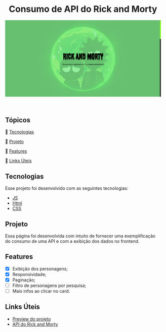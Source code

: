 
<h1 align="center">Consumo de API do Rick and Morty</h1>


<p align="center" >
  <img alt="Rick  and Morty page" title="RandM" src="assets/img/screenshot.png" />
</p>
<br>

## Tópicos 

:small_blue_diamond: [Tecnologias](#tecnologias)

:small_blue_diamond: [Projeto](#projeto)

:small_blue_diamond: [Features](#features)

:small_blue_diamond: [Links Úteis](#links-úteis)


## Tecnologias

Esse projeto foi desenvolvido com as seguintes tecnologias:

- [JS]()
- [Html]()
- [CSS]()

## Projeto

Essa página foi desenvolvida com intuito de fornecer uma exemplificação do consumo de uma API e com a exibição dos dados no frontend. 

## Features

- [x] Exibição dos personagens;
- [x] Responsividade;
- [x] Paginação;
- [ ] Filtro de personagens por pesquisa;
- [ ] Mais infos ao clicar no card.

## Links Úteis
- [Preview do projeto](https://wilbert-rick-and-morty.vercel.app/)
- [API do Rick and Morty](https://rickandmortyapi.com/)